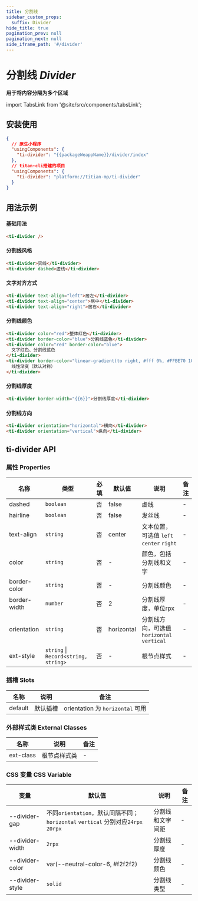 ```yaml
---
title: 分割线
sidebar_custom_props:
  suffix: Divider
hide_title: true
pagination_prev: null
pagination_next: null
side_iframe_path: '#/divider'
---
```


# 分割线 _Divider_

**用于将内容分隔为多个区域**

import TabsLink from '@site/src/components/tabsLink';

<TabsLink id="ti-divider-api" />

## 安装使用

```json showLineNumbers
{
  // 原生小程序
  "usingComponents": {
    "ti-divider": "{{packageWeappName}}/divider/index"
  },
  // titan-cli搭建的项目
  "usingComponents": {
    "ti-divider": "platform://titian-mp/ti-divider"
  }
}
```

## 用法示例

#### 基础用法

```html showLineNumbers
<ti-divider />
```

#### 分割线风格

```html showLineNumbers
<ti-divider>实线</ti-divider>
<ti-divider dashed>虚线</ti-divider>
```

#### 文字对齐方式

```html showLineNumbers
<ti-divider text-align="left">居左</ti-divider>
<ti-divider text-align="center">居中</ti-divider>
<ti-divider text-align="right">居右</ti-divider>
```

#### 分割线颜色

```html showLineNumbers
<ti-divider color="red">整体红色</ti-divider>
<ti-divider border-color="blue">分割线蓝色</ti-divider>
<ti-divider color="red" border-color="blue">
  文字红色、分割线蓝色
</ti-divider>
<ti-divider border-color="linear-gradient(to right, #fff 0%, #FFBE70 100%)" border-width="{{6}}">
  线性渐变（默认对称）
</ti-divider>
```

#### 分割线厚度

```html showLineNumbers
<ti-divider border-width="{{6}}">分割线厚度</ti-divider>
```

#### 分割线方向

```html showLineNumbers
<ti-divider orientation="horizontal">横向</ti-divider>
<ti-divider orientation="vertical">纵向</ti-divider>
```
## ti-divider API
### 属性 **Properties**
| 名称        | 类型      | 必填 | 默认值     | 说明                                      | 备注 |
| ----------- | --------- | ---- | ---------- | ----------------------------------------- | ---- |
| dashed      | `boolean` | 否   | false      | 虚线                                      | -    |
| hairline    | `boolean` | 否   | false      | 发丝线                                    | -    |
| text-align   | `string`  | 否   | center     | 文本位置，可选值 `left` `center` `right ` | -    |
| color       | `string`  | 否   | -          | 颜色，包括分割线和文字                    | -    |
| border-color | `string`  | 否   | -          | 分割线颜色                                | -    |
| border-width | `number`  | 否   | 2          | 分割线厚度，单位rpx                                | -    |
| orientation | `string`  | 否   | horizontal | 分割线方向，可选值`horizontal` `vertical` | -    |
| ext-style    | `string` \| `Record<string, string>`  | 否   | -          | 根节点样式                                | -    |

### 插槽 **Slots**
| 名称    | 说明     | 备注                             |
| ------- | -------- | -------------------------------- |
| default | 默认插槽 | orientation 为 `horizontal` 可用 |

### 外部样式类 **External Classes**
| 名称     | 说明         | 备注 |
| -------- | ------------ | ---- |
| ext-class | 根节点样式类 | -    |

### CSS 变量 **CSS Variable**
| 变量            | 默认值                                                                         | 说明             | 备注 |
| --------------- | ------------------------------------------------------------------------------ | ---------------- | ---- |
| --divider-gap   | 不同`orientation`，默认间隔不同；`horizontal` `vertical` 分别对应`24rpx` `20rpx` | 分割线和文字间距 | -    |
| --divider-width | `2rpx`                                                                          | 分割线厚度       | -    |
| --divider-color | var(--neutral-color-6, #f2f2f2)                                                | 分割线颜色       | -    |
| --divider-style | `solid`                                                                        | 分割线类型       | -    |
